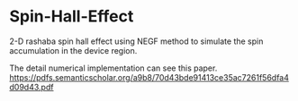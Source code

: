 # Spin-Hall-Effect

2-D rashaba spin hall effect using NEGF method to simulate the spin accumulation in the device region.

The detail numerical implementation can see this paper.
https://pdfs.semanticscholar.org/a9b8/70d43bde91413ce35ac7261f56dfa4d09d43.pdf

